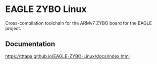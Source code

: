 # EAGLE ZYBO Linux

Cross-compilation toolchain for the ARMv7 ZYBO board for the EAGLE project.

## Documentation
<https://tttapa.github.io/EAGLE-ZYBO-Linux/docs/index.html>
